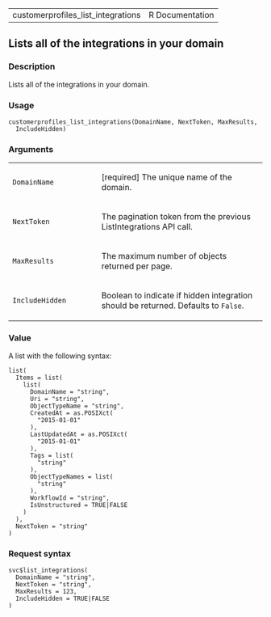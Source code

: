 <table style="width: 100%;">
<tbody>
<tr class="odd">
<td>customerprofiles_list_integrations</td>
<td style="text-align: right;">R Documentation</td>
</tr>
</tbody>
</table>

## Lists all of the integrations in your domain

### Description

Lists all of the integrations in your domain.

### Usage

    customerprofiles_list_integrations(DomainName, NextToken, MaxResults,
      IncludeHidden)

### Arguments

<table>
<colgroup>
<col style="width: 35%" />
<col style="width: 65%" />
</colgroup>
<tbody>
<tr class="odd">
<td><code
id="customerprofiles_list_integrations_:_DomainName">DomainName</code></td>
<td><p>[required] The unique name of the domain.</p></td>
</tr>
<tr class="even">
<td><code
id="customerprofiles_list_integrations_:_NextToken">NextToken</code></td>
<td><p>The pagination token from the previous ListIntegrations API
call.</p></td>
</tr>
<tr class="odd">
<td><code
id="customerprofiles_list_integrations_:_MaxResults">MaxResults</code></td>
<td><p>The maximum number of objects returned per page.</p></td>
</tr>
<tr class="even">
<td><code
id="customerprofiles_list_integrations_:_IncludeHidden">IncludeHidden</code></td>
<td><p>Boolean to indicate if hidden integration should be returned.
Defaults to <code>False</code>.</p></td>
</tr>
</tbody>
</table>

### Value

A list with the following syntax:

    list(
      Items = list(
        list(
          DomainName = "string",
          Uri = "string",
          ObjectTypeName = "string",
          CreatedAt = as.POSIXct(
            "2015-01-01"
          ),
          LastUpdatedAt = as.POSIXct(
            "2015-01-01"
          ),
          Tags = list(
            "string"
          ),
          ObjectTypeNames = list(
            "string"
          ),
          WorkflowId = "string",
          IsUnstructured = TRUE|FALSE
        )
      ),
      NextToken = "string"
    )

### Request syntax

    svc$list_integrations(
      DomainName = "string",
      NextToken = "string",
      MaxResults = 123,
      IncludeHidden = TRUE|FALSE
    )

